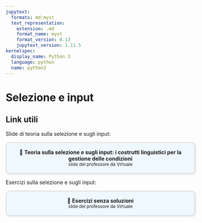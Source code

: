 ```yaml
---
jupytext:
  formats: md:myst
  text_representation:
    extension: .md
    format_name: myst
    format_version: 0.13
    jupytext_version: 1.11.5
kernelspec:
  display_name: Python 3
  language: python
  name: python3
---
```


# Selezione e input

## Link utili

Slide di teoria sulla selezione e sugli input:

<a href="https://virtuale.unibo.it/mod/resource/view.php?id=1836018" target="_blank" style="text-decoration: none;">
  <div style="border: 2px solid #ddd; padding: 16px; border-radius: 10px; background-color: #f0f8ff; text-align: center; box-shadow: 2px 2px 5px rgba(0,0,0,0.1);">
    📎 <strong>Teoria sulla selezione e sugli input: i costrutti linguistici per la gestione delle condizioni</strong><br>
    <small>slide del professore da Virtuale</small>
  </div>
</a>

Esercizi sulla selezione e sugli input:

<a href="https://virtuale.unibo.it/mod/resource/view.php?id=1836021" target="_blank" style="text-decoration: none;">
  <div style="border: 2px solid #ddd; padding: 16px; border-radius: 10px; background-color: #f0f8ff; text-align: center; box-shadow: 2px 2px 5px rgba(0,0,0,0.1);">
    📎 <strong>Esercizi senza soluzioni</strong><br>
    <small>slide del professore da Virtuale</small>
  </div>
</a>